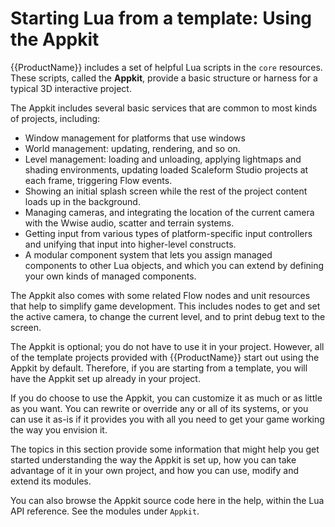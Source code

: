 # Starting Lua from a template: Using the Appkit

{{ProductName}} includes a set of helpful Lua scripts in the `core` resources. These scripts, called the **Appkit**, provide a basic structure or harness for a typical 3D interactive project.

The Appkit includes several basic services that are common to most kinds of projects, including:

-	Window management for platforms that use windows
-	World management: updating, rendering, and so on.
-	Level management: loading and unloading, applying lightmaps and shading environments, updating loaded Scaleform Studio projects at each frame, triggering Flow events.
-	Showing an initial splash screen while the rest of the project content loads up in the background.
-	Managing cameras, and integrating the location of the current camera with the Wwise audio, scatter and terrain systems.
-	Getting input from various types of platform-specific input controllers and unifying that input into higher-level constructs.
-	A modular component system that lets you assign managed components to other Lua objects, and which you can extend by defining your own kinds of managed components.

The Appkit also comes with some related Flow nodes and unit resources that help to simplify game development. This includes nodes to get and set the active camera, to change the current level, and to print debug text to the screen.

The Appkit is optional; you do not have to use it in your project. However, all of the template projects provided with {{ProductName}} start out using the Appkit by default. Therefore, if you are starting from a template, you will have the Appkit set up already in your project.

If you do choose to use the Appkit, you can customize it as much or as little as you want. You can rewrite or override any or all of its systems, or you can use it as-is if it provides you with all you need to get your game working the way you envision it.

The topics in this section provide some information that might help you get started understanding the way the Appkit is set up, how you can take advantage of it in your own project, and how you can use, modify and extend its modules.

You can also browse the Appkit source code here in the help, within the Lua API reference. See the modules under `Appkit`.
